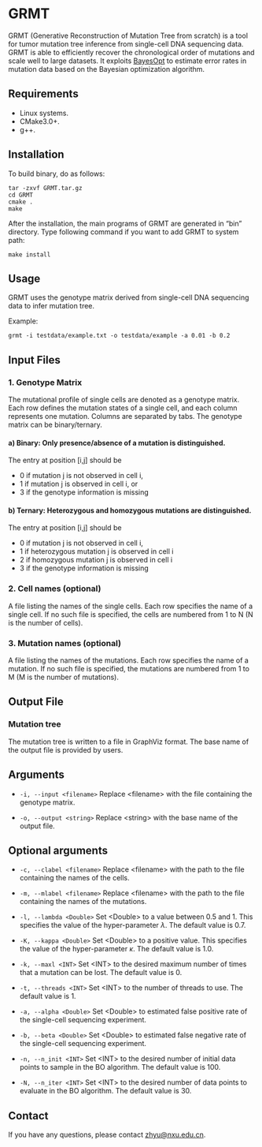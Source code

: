 # GRMT

GRMT (Generative Reconstruction of Mutation Tree from scratch) is a tool for tumor mutation tree inference from single-cell DNA sequencing data. GRMT is able to efficiently recover the chronological order of mutations and scale well to large datasets. It exploits [BayesOpt](https://github.com/rmcantin/bayesopt) to estimate error rates in mutation data based on the Bayesian optimization algorithm.

## Requirements

* Linux systems.
* CMake3.0+.
* g++.

## Installation

To build binary, do as follows:

```
tar -zxvf GRMT.tar.gz
cd GRMT
cmake .
make
```

After the installation, the main programs of GRMT are generated in “bin” directory. Type following command if you want to add GRMT to system path:
```
make install
```

## Usage

GRMT uses the genotype matrix derived from single-cell DNA sequencing data to infer mutation tree.

Example:

```
grmt -i testdata/example.txt -o testdata/example -a 0.01 -b 0.2
```

## Input Files

### 1. Genotype Matrix

The mutational profile of single cells are denoted as a genotype matrix. Each row defines the mutation states of a single cell, and each column represents one mutation. Columns are separated by tabs. The genotype matrix can be binary/ternary.

#### a) Binary: Only presence/absence of a mutation is distinguished.
The entry at position [i,j] should be

* 0 if mutation j is not observed in cell i,
* 1 if mutation j is observed in cell i, or
* 3 if the genotype information is missing

#### b) Ternary: Heterozygous and homozygous mutations are distinguished.
The entry at position [i,j] should be

* 0 if mutation j is not observed in cell i,
* 1 if heterozygous mutation j is observed in cell i
* 2 if homozygous mutation j is observed in cell i
* 3 if the genotype information is missing

### 2. Cell names (optional)

A file listing the names of the single cells. Each row specifies the name of a single cell.
If no such file is specified, the cells are numbered from 1 to N (N is the number of cells).

### 3. Mutation names (optional)

A file listing the names of the mutations. Each row specifies the name of a mutation.
If no such file is specified, the mutations are numbered from 1 to M (M is the number of mutations).

## Output File

### Mutation tree

The mutation tree is written to a file in GraphViz format. The base name of the output file is provided by users.

## Arguments

* `-i, --input <filename>` Replace \<filename\> with the file containing the genotype matrix.

* `-o, --output <string>` Replace \<string\> with the base name of the output file.

## Optional arguments

* `-c, --clabel <filename>` Replace \<filename\> with the path to the file containing the names of the cells.

* `-m, --mlabel <filename>` Replace \<filename\> with the path to the file containing the names of the mutations.

* `-l, --lambda <Double>` Set \<Double\> to a value between 0.5 and 1. This specifies the value of the hyper-parameter $\lambda$. The default value is 0.7.

* `-K, --kappa <Double>` Set \<Double\> to a positive value. This specifies the value of the hyper-parameter $\kappa$. The default value is 1.0.

* `-k, --maxl <INT>`  Set \<INT\> to the desired maximum number of times that a mutation can be lost. The default value is 0.

* `-t, --threads <INT>`  Set \<INT\> to the number of threads to use. The default value is 1.

* `-a, --alpha <Double>` Set \<Double\> to estimated false positive rate of the single-cell sequencing experiment.

* `-b, --beta <Double>` Set \<Double\> to estimated false negative rate of the single-cell sequencing experiment.

* `-n, --n_init <INT>`  Set \<INT\> to the desired number of initial data points to sample in the BO algorithm. The default value is 100.

* `-N, --n_iter <INT>`  Set \<INT\> to the desired number of data points to evaluate in the BO algorithm. The default value is 30.

## Contact

If you have any questions, please contact zhyu@nxu.edu.cn.